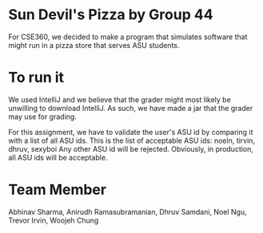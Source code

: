 # Sun Devil's Pizza by Group 44

For CSE360, we decided to make a program that simulates software that might run in a pizza store that serves ASU students.

# To run it
We used IntelliJ and we believe that the grader might most likely be unwilling to download IntelliJ. As such, we have made a jar that the grader may use for grading.

For this assignment, we have to validate the user's ASU id by comparing it with a list of all ASU ids.
This is the list of acceptable ASU ids: noeln, tirvin, dhruv, sexyboi
Any other ASU id will be rejected.
Obviously, in production, all ASU ids will be acceptable.


# Team Member
Abhinav Sharma, Anirudh Ramasubramanian, Dhruv Samdani, Noel Ngu, Trevor Irvin, Woojeh Chung
